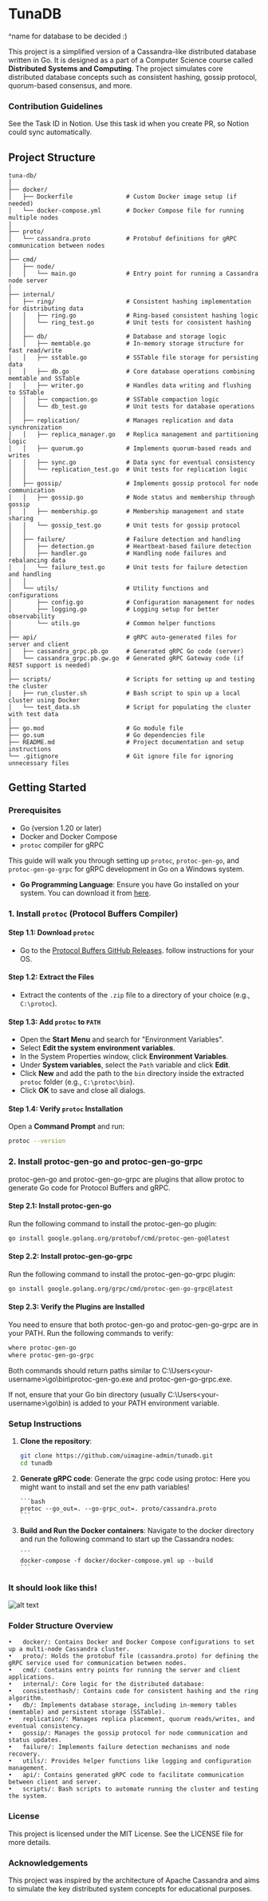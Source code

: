 # TunaDB

^name for database to be decided :)

This project is a simplified version of a Cassandra-like distributed database written in Go. It is designed as a part of a Computer Science course called **Distributed Systems and Computing**. The project simulates core distributed database concepts such as consistent hashing, gossip protocol, quorum-based consensus, and more.

### Contribution Guidelines

See the Task ID in Notion. Use this task id when you create PR, so Notion could sync automatically.

## Project Structure

```
tuna-db/
│
├── docker/
│   ├── Dockerfile               # Custom Docker image setup (if needed)
│   └── docker-compose.yml       # Docker Compose file for running multiple nodes
│
├── proto/
│   └── cassandra.proto          # Protobuf definitions for gRPC communication between nodes
│
├── cmd/
│   ├── node/
│   │   └── main.go              # Entry point for running a Cassandra node server
│
├── internal/
│   ├── ring/                    # Consistent hashing implementation for distributing data
│   │   ├── ring.go              # Ring-based consistent hashing logic
│   │   └── ring_test.go         # Unit tests for consistent hashing
│   │
│   ├── db/                      # Database and storage logic
│   │   ├── memtable.go          # In-memory storage structure for fast read/write
│   │   ├── sstable.go           # SSTable file storage for persisting data
│   │   ├── db.go                # Core database operations combining memtable and SSTable
│   │   ├── writer.go            # Handles data writing and flushing to SSTable
│   │   ├── compaction.go        # SSTable compaction logic
│   │   └── db_test.go           # Unit tests for database operations
│   │
│   ├── replication/             # Manages replication and data synchronization
│   │   ├── replica_manager.go   # Replica management and partitioning logic
│   │   ├── quorum.go            # Implements quorum-based reads and writes
│   │   ├── sync.go              # Data sync for eventual consistency
│   │   └── replication_test.go  # Unit tests for replication logic
│   │
│   ├── gossip/                  # Implements gossip protocol for node communication
│   │   ├── gossip.go            # Node status and membership through gossip
│   │   ├── membership.go        # Membership management and state sharing
│   │   └── gossip_test.go       # Unit tests for gossip protocol
│   │
│   ├── failure/                 # Failure detection and handling
│   │   ├── detection.go         # Heartbeat-based failure detection
│   │   ├── handler.go           # Handling node failures and rebalancing data
│   │   └── failure_test.go      # Unit tests for failure detection and handling
│   │
│   └── utils/                   # Utility functions and configurations
│       ├── config.go            # Configuration management for nodes
│       ├── logging.go           # Logging setup for better observability
│       └── utils.go             # Common helper functions
│
├── api/                         # gRPC auto-generated files for server and client
│   ├── cassandra_grpc.pb.go     # Generated gRPC Go code (server)
│   └── cassandra_grpc.pb.gw.go  # Generated gRPC Gateway code (if REST support is needed)
│
├── scripts/                     # Scripts for setting up and testing the cluster
│   ├── run_cluster.sh           # Bash script to spin up a local cluster using Docker
│   └── test_data.sh             # Script for populating the cluster with test data
│
├── go.mod                       # Go module file
├── go.sum                       # Go dependencies file
├── README.md                    # Project documentation and setup instructions
└── .gitignore                   # Git ignore file for ignoring unnecessary files
```

## Getting Started

### Prerequisites

- Go (version 1.20 or later)
- Docker and Docker Compose
- `protoc` compiler for gRPC

This guide will walk you through setting up `protoc`, `protoc-gen-go`, and `protoc-gen-go-grpc` for gRPC development in Go on a Windows system.

- **Go Programming Language**: Ensure you have Go installed on your system. You can download it from [here](https://golang.org/dl/).

### 1. Install `protoc` (Protocol Buffers Compiler)

#### Step 1.1: Download `protoc`

- Go to the [Protocol Buffers GitHub Releases](https://grpc.io/docs/protoc-installation/). follow instructions for your OS.

#### Step 1.2: Extract the Files

- Extract the contents of the `.zip` file to a directory of your choice (e.g., `C:\protoc`).

#### Step 1.3: Add `protoc` to `PATH`

- Open the **Start Menu** and search for "Environment Variables".
- Select **Edit the system environment variables**.
- In the System Properties window, click **Environment Variables**.
- Under **System variables**, select the `Path` variable and click **Edit**.
- Click **New** and add the path to the `bin` directory inside the extracted `protoc` folder (e.g., `C:\protoc\bin`).
- Click **OK** to save and close all dialogs.

#### Step 1.4: Verify `protoc` Installation

Open a **Command Prompt** and run:

```bash
protoc --version
```

### 2. Install protoc-gen-go and protoc-gen-go-grpc

protoc-gen-go and protoc-gen-go-grpc are plugins that allow protoc to generate Go code for Protocol Buffers and gRPC.

#### Step 2.1: Install protoc-gen-go

Run the following command to install the protoc-gen-go plugin:

```bash
go install google.golang.org/protobuf/cmd/protoc-gen-go@latest
```

#### Step 2.2: Install protoc-gen-go-grpc

Run the following command to install the protoc-gen-go-grpc plugin:

```bash
go install google.golang.org/grpc/cmd/protoc-gen-go-grpc@latest
```

#### Step 2.3: Verify the Plugins are Installed

You need to ensure that both protoc-gen-go and protoc-gen-go-grpc are in your PATH. Run the following commands to verify:

```bash
where protoc-gen-go
where protoc-gen-go-grpc
```

Both commands should return paths similar to C:\Users\<your-username>\go\bin\protoc-gen-go.exe and protoc-gen-go-grpc.exe.

If not, ensure that your Go bin directory (usually C:\Users\<your-username>\go\bin) is added to your PATH environment variable.

### Setup Instructions

1.  **Clone the repository**:

    ```bash
    git clone https://github.com/uimagine-admin/tunadb.git
    cd tunadb
    ```

2.  **Generate gRPC code**:
    Generate the grpc code using protoc:
    Here you might want to install and set the env path variables!

        ```bash
        protoc --go_out=. --go-grpc_out=. proto/cassandra.proto
        ```

3.  **Build and Run the Docker containers**:
    Navigate to the docker directory and run the following command to start up the Cassandra nodes:

        ```
        docker-compose -f docker/docker-compose.yml up --build
        ```

### It should look like this!

![alt text](image.png)

### Folder Structure Overview

```
•	docker/: Contains Docker and Docker Compose configurations to set up a multi-node Cassandra cluster.
•	proto/: Holds the protobuf file (cassandra.proto) for defining the gRPC service used for communication between nodes.
•	cmd/: Contains entry points for running the server and client applications.
•	internal/: Core logic for the distributed database:
•	consistenthash/: Contains code for consistent hashing and the ring algorithm.
•	db/: Implements database storage, including in-memory tables (memtable) and persistent storage (SSTable).
•	replication/: Manages replica placement, quorum reads/writes, and eventual consistency.
•	gossip/: Manages the gossip protocol for node communication and status updates.
•	failure/: Implements failure detection mechanisms and node recovery.
•	utils/: Provides helper functions like logging and configuration management.
•	api/: Contains generated gRPC code to facilitate communication between client and server.
•	scripts/: Bash scripts to automate running the cluster and testing the system.
```

### License

This project is licensed under the MIT License. See the LICENSE file for more details.

### Acknowledgements

This project was inspired by the architecture of Apache Cassandra and aims to simulate the key distributed system concepts for educational purposes.
